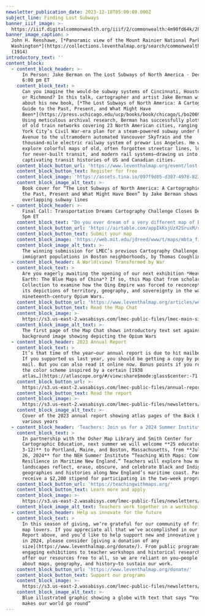 ```yaml
---
newsletter_publication_date: 2023-12-18T05:00:00.000Z
subject_line: Finding Lost Subways 
banner_iiif_image: >-
  https://iiif.digitalcommonwealth.org/iiif/2/commonwealth:4m90fd64k/289,1321,3532,1331/1200,/0/default.jpg
banner_image_caption: >
  John H. Renshawe, [*Panoramic view of the Mount Rainier National Park,
  Washington*](https://collections.leventhalmap.org/search/commonwealth:4m90fd639)
  (1914)
introductory_text: ''
content_block:
  - content_block_header: >-
      In Person: Jake Berman on The Lost Subways of North America · December 20,
      6:00 pm ET
    content_block_text: >
      Can you imagine the would-be subway systems of Cincinnati, Houston, Miami,
      or Richmond? In this talk, cartographer and artist Jake Berman will talk
      about his new book, [*The Lost Subways of North America: A Cartographic
      Guide to the Past, Present, and What Might Have
      Been*](https://press.uchicago.edu/ucp/books/book/chicago/L/bo206950010.html).
      Using meticulous archival research, Berman has successfully plotted maps
      of old train networks covering 23 North American cities, ranging from New
      York City’s Civil War-era plan for a steam-powered subway under Fifth
      Avenue to the ultramodern automated Vancouver SkyTrain and the
      thousand-mile electric railway system of prewar Los Angeles. He will
      explore colorful maps of old, often forgotten streetcar lines, lost ideas
      for never-built transit, and modern rail systems—drawing us into the
      captivating transit histories of US and Canadian cities.
    content_block_button_url: 'https://www.leventhalmap.org/event/lost-subways-jake-berman/'
    content_block_button_text: Register for free
    content_block_image: 'https://assets.tina.io/097f9d05-d307-4978-823b-d332ea55d27e/subwaycrop.jpg'
    content_block_image_alt_text: >-
      Book cover for “The Lost Subways of North America: A Cartographic Guide to
      the Past, Present and What Might Have Been” by Jake Berman shows colorful
      overlapping subway lines
  - content_block_header: >-
      Final Call: Transportation Dreams Cartography Challenge Closes Dec 19 at
      5pm ET
    content_block_text: "Do you ever dream of a very different map of Boston’s transportation system? As part of the Leventhal Center’s Cartography Challenges program, we’re looking for speculative maps of transit in the Boston region. From the [unreal](https://transitmap.net/north-atlantic-rail-nick-fabiani/) to the [unrealized](https://www.leventhalmap.org/digital-exhibitions/getting-around-town/topics/unrealized-possibilities/), we want to see what you can dream up. The winning submission will be awarded $250 and the creator will have the opportunity to have their work displayed in our digital collections. Reach out to [Ian Spangler](https://www.leventhalmap.org/about/people/ian-spangler/) with questions."
    content_block_button_url: 'https://airtable.com/appIkKsjUzX2SruxM/shr3hXZOiWJvuquwH'
    content_block_button_text: Submit your map
    content_block_image: 'https://web.mit.edu/jdreed/www/t/maps/mbta_files/MBTA_future.jpg'
    content_block_image_alt_text: >-
      The winning submission for LMEC’s previous Cartography Challenge about
      immigrant populations in Boston neighborhoods, by Thomas Coughlin (2023)
  - content_block_header: A World(view) Transformed by War
    content_block_text: >
      Are you eagerly awaiting the opening of our next exhibition *Heaven &
      Earth: The Blue Maps of China*? If so, this Map Chat from scholar Amberly Yeo should be your next read. This digital interactive compares two maps from the MacLean
      Collection to examine how the Qing Empire was forced to reconceptualize
      its depictions of territory, geography, and sovereignty in the wake of the
      nineteenth-century Opium Wars.
    content_block_button_url: 'https://www.leventhalmap.org/articles/worldview-transformed-by-war/'
    content_block_button_text: Read the Map Chat
    content_block_image: >-
      https://s3.us-east-2.wasabisys.com/lmec-public-files/lmec-main-site-static-assets/articles/opium-war-map-chat/screenshot.png
    content_block_image_alt_text: >-
      The first page of the Map Chat shows introductory text set against a
      background image showing depicting the Opium Wars
  - content_block_header: 2023 Annual Report
    content_block_text: >
      It’s that time of the year—our annual report is due to hit mailboxes soon!
      If you supported us last year, you should be getting a copy by postal
      mail. But you can also read it online now. Bonus points if you recognize
      the color scheme inspired by a certain [1938
      atlas…](https://atlascope.org/#/view:share$mode:glass$center:-71.07733,42.34963$zoom:18.00$base:maptiler-streets$overlay:ark:/76611/al7s13kaf)
    content_block_button_url: >-
      https://s3.us-east-2.wasabisys.com/lmec-public-files/annual-reports/FY23_AnnualReport_web.pdf
    content_block_button_text: Read the report
    content_block_image: >-
      https://s3.us-east-2.wasabisys.com/lmec-public-files/newsletters/2023-annual-report.jpg
    content_block_image_alt_text: >-
      Cover of the 2023 annual report showing atlas pages of the Back Bay from
      various years
  - content_block_header: 'Teachers: Join us for a 2024 Summer Institute'
    content_block_text: >
      In partnership with the Osher Map Library and Smith Center for
      Cartographic Education, next summer we will welcome **25 educators (grades
      3-12)** to Portland, Maine, and Boston, Massachusetts, from **July 14 to July
      26, 2024** for the NEH Summer Institute “Teaching With Maps: Community and
      Resilience in Maritime New England.” Teachers will explore how maps and
      landscapes reflect, erase, obscure, and celebrate Black and Indigenous
      geographies and histories along New England’s maritime coast. Participants
      receive a $2,200 stipend for participating in the two-week program.
    content_block_button_url: 'https://teachingwithmaps.org/'
    content_block_button_text: Learn more and apply
    content_block_image: >-
      https://s3.us-east-2.wasabisys.com/lmec-public-files/newsletters/teacher-workshop.JPG
    content_block_image_alt_text: Teachers work together in a workshop in the LMEC classroom space
  - content_block_header: Help us innovate for the future
    content_block_text: >
      In this season of giving, we’re grateful for our community of friends and
      map lovers. If you appreciate all that we’ve accomplished in our Annual
      Report above, and you’d like to help support new and innovative projects
      in 2024, please consider [giving a donation of any
      size](https://www.leventhalmap.org/donate/). From public programs and
      engaging exhibitions to teacher workshops and historical research, we
      offer our resources free to all, so we are reliant on you—people that care
      about maps, geography, and history—to sustain our work.
    content_block_button_url: 'https://www.leventhalmap.org/donate/'
    content_block_button_text: Support our programs
    content_block_image: >-
      https://s3.us-east-2.wasabisys.com/lmec-public-files/newsletters/lmec-giving-globe.png
    content_block_image_alt_text: >-
      Blue illustrated graphic showing a globe with text that says “Your support
      makes our world go round”
---
```


